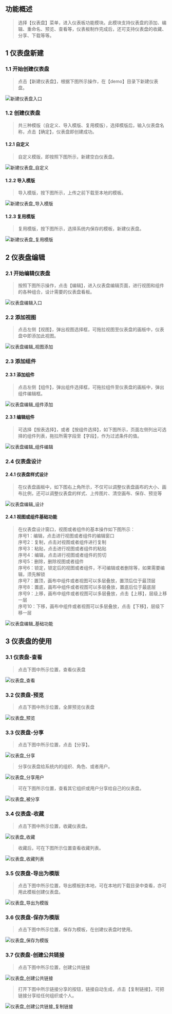 ## 功能概述
> 选择【仪表盘】菜单，进入仪表板功能模块。此模块支持仪表盘的添加、编辑、重命名、预览、查看等，仪表板制作完成后，还可支持仪表盘的收藏、分享、下载等等。

## 1 仪表盘新建
### 1.1 开始创建仪表盘
> 点击【新建仪表盘】，根据下图所示操作，在【demo】目录下新建仪表盘。

![新建仪表盘入口](../img/dashboard_generation/新建仪表盘入口.png)
### 1.2 创建仪表盘
> 共三种模版（自定义、导入模版、复用模版），选择模版后，输入仪表盘名称，点击【确定】，仪表盘即创建成功。
#### 1.2.1 自定义
> 自定义模版，即按照下图所示，新建空白仪表盘。

![新建仪表盘_自定义](../img/dashboard_generation/新建仪表盘_自定义.png)
#### 1.2.2 导入模版
> 导入模版，按下图所示，上传之前下载至本地的模板。

![新建仪表盘_导入模版](../img/dashboard_generation/新建仪表盘_导入模版.png)
#### 1.2.3 复用模版
> 复用模版，按下图所示，选择系统内保存的模板，新建仪表盘。

![新建仪表盘_复用模版](../img/dashboard_generation/新建仪表盘_复用模版.png)
## 2 仪表盘编辑
### 2.1 开始编辑仪表盘
> 按照下图所示操作，点击【编辑】，进入仪表盘编辑页面，进行视图和组件的各种组合，设计需要的仪表盘看板。

![仪表盘编辑入口](../img/dashboard_generation/仪表盘编辑入口.png)
### 2.2 添加视图
> 点击左侧【视图】，弹出视图选择框，可拖拉视图至仪表盘的画板中，仪表盘中即添加此视图。

![仪表盘编辑_视图添加](../img/dashboard_generation/仪表盘编辑_视图添加.png)
### 2.3 添加组件
#### 2.3.1 添加组件
> 点击左侧【组件】，弹出组件选择框，可拖拉组件至仪表盘的画板中，弹出组件编辑框。

![仪表盘编辑_组件添加](../img/dashboard_generation/仪表盘编辑_组件添加.png)
#### 2.3.1 编辑组件
> 可选择【按表选择】，或者【按组件选择】，如下图所示，页面左侧列出可选择的组件列表，拖拉所需字段至【字段】，作为过滤条件的值。

![仪表盘编辑_组件编辑](../img/dashboard_generation/仪表盘编辑_组件编辑.png)
### 2.4 仪表盘设计
#### 2.4.1 仪表盘样式设计
> 在仪表盘画板中，如下图右上角所示，不仅可以调整仪表盘画布的大小、画布比例，还可以调整仪表盘的样式、上传图片、清空画布、保存、预览等

![仪表盘编辑_设计](../img/dashboard_generation/仪表盘编辑_设计.png)
#### 2.4.1 视图或组件基础功能
> 在仪表盘设计窗口，视图或者组件的基本操作如下图所示：</br>序号1：编辑，点击进行视图或者组件的编辑窗口</br>序号2：复制，点击对视图或者组件进行复制</br>序号3：粘贴，点击进行视图或者组件的粘贴</br>序号4：编辑，点击进行视图或者组件的剪切</br>序号5：删除，删除视图或者组件</br>序号6：锁定，锁定后的视图或者组件，不可编辑或者删除等，如果需要编辑，须先解锁</br>序号7：置顶，画布中组件或者视图可以多层叠放，置顶后位于最顶层</br>序号8：置底，画布中组件或者视图可以多层叠放，置底后位于最底层</br>序号9：上移，画布中组件或者视图可以多层叠放，点击【上移】，层级上移一层</br>序号10：下移，画布中组件或者视图可以多层叠放，点击【下移】，层级下移一层

![仪表盘编辑_基础功能](../img/dashboard_generation/仪表盘编辑_基础功能.png)
## 3 仪表盘的使用
### 3.1 仪表盘-查看
> 点击下图中所示位置，查看仪表盘

![仪表盘_查看](../img/dashboard_generation/仪表盘_查看.png)
### 3.2 仪表盘-预览
> 点击下图中所示位置，全屏预览仪表盘

![仪表盘_预览](../img/dashboard_generation/仪表盘_预览.png)
### 3.3 仪表盘-分享
> 点击下图中所示位置，点击【分享】。

![仪表盘_分享](../img/dashboard_generation/仪表盘_分享.png)
> 分享仪表盘给系统内的组织、角色、或者用户。

![仪表盘_分享用户](../img/dashboard_generation/仪表盘_分享用户.png)
> 可在下图所示位置，查看其它组织或用户分享给自己的仪表盘。

![仪表盘_被分享](../img/dashboard_generation/仪表盘_被分享.png)
### 3.4 仪表盘-收藏
> 点击下图中所示位置，收藏仪表盘。

![仪表盘_收藏](../img/dashboard_generation/仪表盘_收藏.png)
> 收藏后，可在下图所示位置查看收藏列表。

![仪表盘_收藏列表](../img/dashboard_generation/仪表盘_收藏列表.png)
### 3.5 仪表盘-导出为模版
> 点击下图中所示位置，导出模板到本地，可在本地的下载目录中查看，亦可用此模板创建仪表盘。

![仪表盘_导出为模版](../img/dashboard_generation/仪表盘_导出为模版.png)
### 3.6 仪表盘-保存为模版
> 点击下图中所示位置，保存为模板，在创建仪表盘时使用。

![仪表盘_保存为模版](../img/dashboard_generation/仪表盘_保存为模版.png)
### 3.7 仪表盘-创建公共链接
> 点击下图中所示位置，创建公共链接

![仪表盘_创建公共链接](../img/dashboard_generation/仪表盘_创建公共链接.png)
> 打开下图中所示链接分享的按钮，链接自动生成，点击【复制链接】，可把链接分享给任何组织或个人。

![仪表盘_创建公共链接_复制链接](../img/dashboard_generation/仪表盘_创建公共链接_复制链接.png)




